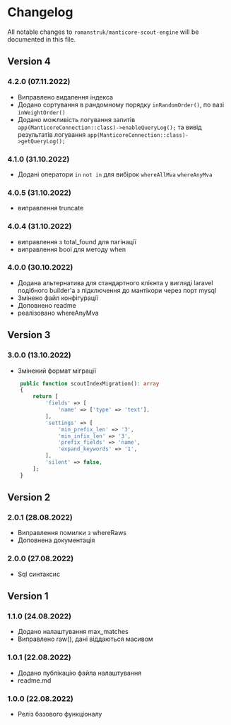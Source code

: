 # Changelog

All notable changes to `romanstruk/manticore-scout-engine` will be documented in this file.

## Version 4

### 4.2.0 (07.11.2022)
- Виправлено видалення індекса
- Додано сортування в рандомному порядку `inRandomOrder()`, по вазі `inWeightOrder()`
- Додано можливість логування запитів `app(ManticoreConnection::class)->enableQueryLog();` та вивід результатів логування `app(ManticoreConnection::class)->getQueryLog();`

### 4.1.0 (31.10.2022)
- Додані оператори `in` `not in` для вибірок `whereAllMva` `whereAnyMva`

### 4.0.5 (31.10.2022)
- виправлення truncate

### 4.0.4 (31.10.2022)
- виправлення з total_found для пагінації
- виправлення bool для методу when 

### 4.0.0 (30.10.2022)

- Додана альтернатива для стандартного клієнта у вигляді laravel подібного builder'а з підключення до мантікори через порт mysql
- Змінено файл конфігурації
- Доповнено readme
- реалізовано whereAnyMva

## Version 3

### 3.0.0 (13.10.2022)
- Змінений формат міграції
```php
    public function scoutIndexMigration(): array
    {
        return [
            'fields' => [
                'name' => ['type' => 'text'],
            ],
            'settings' => [
                'min_prefix_len' => '3',
                'min_infix_len' => '3',
                'prefix_fields' => 'name',
                'expand_keywords' => '1',
            ],
            'silent' => false,
        ];
    }
```

## Version 2

### 2.0.1 (28.08.2022)
- Виправлення помилки з whereRaws
- Доповнена документація

### 2.0.0 (27.08.2022)
- Sql синтаксис

## Version 1

### 1.1.0 (24.08.2022)
- Додано налаштування max_matches
- Виправлено raw(), дані віддаються масивом

### 1.0.1 (22.08.2022)
- Додано публікацію файла налаштування
- readme.md

### 1.0.0 (22.08.2022)
- Реліз базового функціоналу
